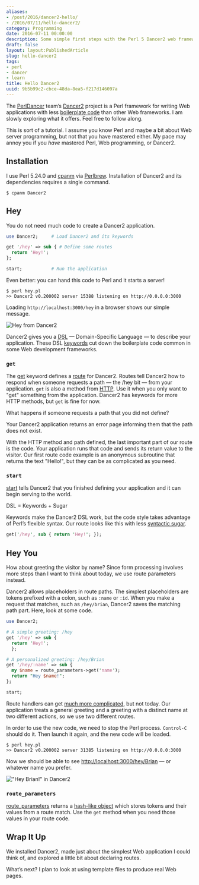 ```yaml
---
aliases:
- /post/2016/dancer2-hello/
- /2016/07/11/hello-dancer2/
category: Programming
date: 2016-07-11 00:00:00
description: Some simple first steps with the Perl 5 Dancer2 web framework
draft: false
layout: layout:PublishedArticle
slug: hello-dancer2
tags:
- perl
- dancer
- learn
title: Hello Dancer2
uuid: 9b5b99c2-cbce-48da-8ea5-f217d146097a
---
```


The [PerlDancer](https://github.com/PerlDancer/) team’s
[Dancer2](https://metacpan.org/pod/Dancer2) project is a Perl framework
for writing Web applications with less [boilerplate
code](https://en.wikipedia.org/wiki/Boilerplate_code) than other Web
frameworks. I am slowly exploring what it offers. Feel free to follow
along.

This is sort of a tutorial. I assume you know Perl and maybe a bit about
Web server programming, but not that you have mastered either. My pace
may annoy you if you *have* mastered Perl, Web programming, or Dancer2.

## Installation

I use Perl 5.24.0 and [cpanm](https://metacpan.org/pod/App::cpanminus)
via [Perlbrew](http://perlbrew.pl/). Installation of Dancer2 and its
dependencies requires a single command.

    $ cpanm Dancer2

## Hey

You do not need much code to create a Dancer2 application.

``` perl
use Dancer2;     # Load Dancer2 and its keywords

get '/hey' => sub { # Define some routes
  return 'Hey!';
};

start;           # Run the application
```

Even better: you can hand this code to Perl and it starts a server\!

    $ perl hey.pl
    >> Dancer2 v0.200002 server 15388 listening on http://0.0.0.0:3000

Loading `http://localhost:3000/hey` in a browser shows our simple
message.

![Hey from Dancer2](dancer2-hey.png "Hey from Dancer2!")

Dancer2 gives you a
[DSL](https://en.wikipedia.org/wiki/Domain-specific_language) —
Domain-Specific Language — to describe your application. These DSL
[keywords](https://metacpan.org/pod/distribution/Dancer2/lib/Dancer2/Manual.pod#DSL-KEYWORDS)
cut down the boilerplate code common in some Web development frameworks.

### `get`

The
[get](https://metacpan.org/pod/distribution/Dancer2/lib/Dancer2/Manual.pod#get)
keyword defines a [route](https://metacpan.org/pod/Dancer2::Core::Route)
for Dancer2. Routes tell Dancer2 how to respond when someone requests a
path — the /hey bit — from your application. `get` is also a method from
[HTTP](https://en.wikipedia.org/wiki/Hypertext_Transfer_Protocol). Use
it when you only want to "get" something from the application. Dancer2
has keywords for more HTTP methods, but `get` is fine for now.

What happens if someone requests a path that you did not define?

Your Dancer2 application returns an error page informing them that the
path does not exist.

With the HTTP method and path defined, the last important part of our
route is the code. Your application runs that code and sends its return
value to the visitor. Our first route code example is an anonymous
subroutine that returns the text "Hello\!", but they can be as
complicated as you need.

### `start`

[start](https://metacpan.org/pod/distribution/Dancer2/lib/Dancer2/Manual.pod#start)
tells Dancer2 that you finished defining your application and it can
begin serving to the world.

DSL = Keywords + Sugar

Keywords make the Dancer2 DSL work, but the code style takes advantage
of Perl’s flexible syntax. Our route looks like this with less
[syntactic sugar](https://en.wikipedia.org/wiki/Syntactic_sugar).

``` perl
get('/hey', sub { return 'Hey!'; });
```

## Hey You

How about greeting the visitor by name? Since form processing involves
more steps than I want to think about today, we use route parameters
instead.

Dancer2 allows placeholders in route paths. The simplest placeholders
are tokens prefixed with a colon, such as `:name` or `:id`. When you
make a request that matches, such as `/hey/brian`, Dancer2 saves the
matching path part. Here, look at some code.

``` perl
use Dancer2;

# A simple greeting: /hey
get '/hey' => sub {
  return 'Hey!';
  };

# A personalized greeting: /hey/Brian
get '/hey/:name' => sub {
  my $name = route_parameters->get('name');
  return "Hey $name!";
};

start;
```

Route handlers can get [much more
complicated](https://metacpan.org/pod/distribution/Dancer2/lib/Dancer2/Manual.pod#Route-Handlers),
but not today. Our application treats a general greeting and a greeting
with a distinct name at two different actions, so we use two different
routes.

In order to use the new code, we need to stop the Perl process.
`Control-C` should do it. Then launch it again, and the new code will be
loaded.

    $ perl hey.pl
    >> Dancer2 v0.200002 server 31385 listening on http://0.0.0.0:3000

Now we should be able to see <http://localhost:3000/hey/Brian> — or
whatever name you prefer.

!["Hey Brian\!" in Dancer2](dancer2-hey-brian.png)

### `route_parameters`

[route\_parameters](https://metacpan.org/pod/distribution/Dancer2/lib/Dancer2/Manual.pod#route_parameters)
returns a [hash-like object](https://metacpan.org/pod/Hash::MultiValue)
which stores tokens and their values from a route match. Use the `get`
method when you need those values in your route code.

## Wrap It Up

We installed Dancer2, made just about the simplest Web application I
could think of, and explored a little bit about declaring routes.

What’s next? I plan to look at using template files to produce real Web
pages.